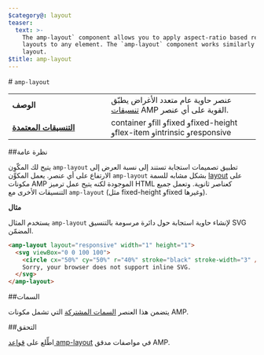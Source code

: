 ```yaml
---
$category@: layout
teaser:
  text: >-
    The amp-layout` component allows you to apply aspect-ratio based responsive
    layouts to any element. The `amp-layout` component works similarly to the
    layout.
$title: amp-layout
---
```



<!--- Reformatted by Reftar! for AMP (go/reftar) on 2019-06-13 -->
<!---
       Copyright 2016 The AMP HTML Authors. All Rights Reserved.

       Licensed under the Apache License, Version 2.0 (the "License");
     you may not use this file except in compliance with the License.
     You may obtain a copy of the License at

     http://www.apache.org/licenses/LICENSE-2.0

     Unless required by applicable law or agreed to in writing, software
     distributed under the License is distributed on an "AS-IS" BASIS,
     WITHOUT WARRANTIES OR CONDITIONS OF ANY KIND, either express or implied.
     See the License for the specific language governing permissions and
     limitations under the License.
-->

#<a name="amp-layout"></a> `amp-layout`

<table>
  <tr>
    <td width="40%"><strong>الوصف</strong></td>
    <td>عنصر حاوية عام متعدد الأغراض يطبّق <a href="https://www.ampproject.org/docs/guides/responsive/control_layout#the-layout-attribute">تنسيقات</a> AMP القوية على أي عنصر.</td>
  </tr>
  <tr>
    <td class="col-fourty"><strong><a href="https://www.ampproject.org/docs/guides/responsive/control_layout.html">التنسيقات المعتمدة</a></strong></td>
    <td>container وfill وfixed وfixed-height وflex-item وintrinsic وresponsive</td>
  </tr>
</table>

##نظرة عامة

يتيح لك المكّوِن `amp-layout` تطبيق تصميمات استجابة تستند إلى نسبة العرض إلى الارتفاع على أي عنصر. يعمل المكوِّن `amp-layout` بشكل مشابه للسمة [layout](https://www.ampproject.org/docs/guides/responsive/control_layout#the-layout-attribute) على مكونات AMP الموجودة لكنه يتيح عمل ترميز HTML كعناصر ثانوية. وتعمل جميع التنسيقات الأخرى مع `amp-layout` (مثل fixed-height وfixed وغيرها).

**مثال**

يستخدم المثال `amp-layout` لإنشاء حاوية استجابة حول دائرة مرسومة بالتنسيق SVG المضمّن.

```html
<amp-layout layout="responsive" width="1" height="1">
  <svg viewBox="0 0 100 100">
    <circle cx="50%" cy="50%" r="40%" stroke="black" stroke-width="3" />
    Sorry, your browser does not support inline SVG.
  </svg>
</amp-layout>
```

##السمات

يتضمن هذا العنصر [السمات المشتركة](https://www.ampproject.org/docs/reference/common_attributes) التي تشمل مكونات AMP.

##التحقق

اطِّلع على [قواعد amp-layout](https://github.com/ampproject/amphtml/blob/master/validator/validator-main.protoascii) في مواصفات مدقق AMP.
